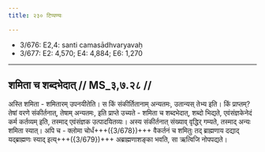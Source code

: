 ```yaml
---
title: २३० टिप्पण्यः

---
```

- 3/676: E2,4: santi camasādhvaryavaḥ
- 3/677: E2: 4,570; E4: 4,884; E6: 1,270

____________________________________________


## शमिता च शब्दभेदात् // MS_३,७.२८ //

अस्ति शमिता - शमितारम् उपनयीतेति। स किं संकीर्तितानाम् अन्यतमः, उतान्यस् तेभ्य इति। किं प्राप्तम्? तेषां वरणे संकीर्तनात्, तेषाम् अन्यतमः, इति प्राप्ते उच्यते - शमिता च शब्दभेदात्, शब्दो भिद्यते, एवंसंज्ञकेनेदं कर्म कर्तव्यम् इति, तस्माद् एवंसंज्ञक उत्पादयितव्यः। अस्य संकीर्तनात् संख्याव् वृद्धिर् गम्यते, तस्माद् अन्यः शमिता स्यात्। अपि च - क्लोमा चोर्धं+++({3/678})+++ वैकर्तनं च शमितुः तद् ब्राह्मणाय दद्याद् यद्ब्राह्मणः स्याद् इत्य्+++({3/679})+++ अब्राह्मणाशङ्का भवति, सा ऋत्विजि नोपपद्यते।
